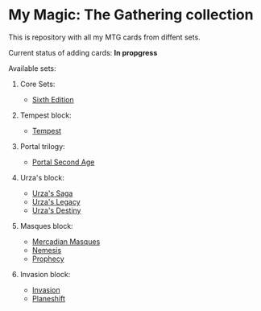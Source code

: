 # My Magic: The Gathering collection
This is repository with all my MTG cards from diffent sets.

Current status of adding cards: **In propgress**

Available sets:

1. Core Sets:
	- [Sixth Edition](1999_Classic_Sixth_Edition.csv)

2. Tempest block:
	- [Tempest](1997_Tempest.csv)

3. Portal trilogy:
	- [Portal Second Age](1998_Portal_Second_age.csv)

4. Urza's block:
 	- [Urza's Saga](1998_Urza's_Saga.csv)
 	- [Urza's Legacy](1999_Urza's_Legacy.csv)
 	- [Urza's Destiny](1999_Urza's_Destiny.csv)

5. Masques block:
	- [Mercadian Masques](1999_Mercadian_Masques.csv)
	- [Nemesis](2000_Nemesis.csv)
	- [Prophecy](2000_Prophecy.csv)

6. Invasion block:
	- [Invasion](2000_09_Invasion.csv)
	- [Planeshift](2001_01_Planeshift.csv)



